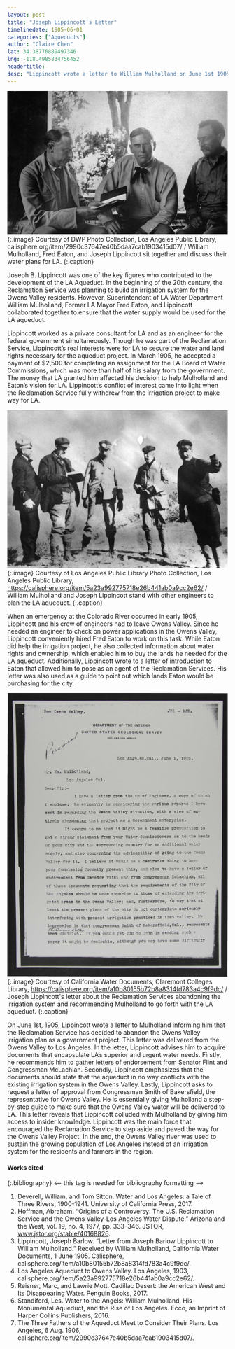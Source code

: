 ```yaml
---
layout: post
title: "Joseph Lippincott's Letter"
timelinedate: 1905-06-01
categories: ["Aqueducts"]
author: "Claire Chen" 
lat: 34.38776889497346
lng: -118.4985834756452
headertitle: 
desc: "Lippincott wrote a letter to William Mulholland on June 1st 1905."
---
```


![The Three Fathers of the Aqueduct Meet to Consider Their Plans](images/The_three_fathers_of_the_aqueduct_meet_to_consider_their_plans.jpg)
   {:.image} 
Courtesy of DWP Photo Collection, Los Angeles Public Library, calisphere.org/item/2990c37647e40b5daa7cab1903415d07/ / William Mulholland, Fred Eaton, and Joseph Lippincott sit together and discuss their water plans for LA. 
   {:.caption} 

Joseph B. Lippincott was one of the key figures who contributed to the development of the LA Aqueduct. In the beginning of the 20th century, the Reclamation Service was planning to build an irrigation system for the Owens Valley residents. However, Superintendent of LA Water Department William Mulholland, Former LA Mayor Fred Eaton, and Lippincott collaborated together to ensure that the water supply would be used for the LA aqueduct.

Lippincott worked as a private consultant for LA and as an engineer for the federal government simultaneously. Though he was part of the Reclamation Service, Lippincott’s real interests were for LA to secure the water and land rights necessary for the aqueduct project. In March 1905, he accepted a payment of $2,500 for completing an assignment for the LA Board of Water Commissions, which was more than half of his salary from the government. The money that LA granted him affected his decision to help Mulholland and Eaton’s vision for LA. Lippincott’s conflict of interest came into light when the Reclamation Service fully withdrew from the irrigation project to make way for LA.

![Los Angeles Aqueduct to Owens Valley](images/Los_Angeles_Aqueduct_to_Owens_Valley.jpg)
   {:.image} 
Courtesy of Los Angeles Public Library Photo Collection, Los Angeles Public Library, https://calisphere.org/item/5a23a992775718e26b441ab0a9cc2e62/ / William Mulholland and Joseph Lippincott stand with other engineers to plan the LA aqueduct.
   {:.caption} 

When an emergency at the Colorado River occurred in early 1905, Lippincott and his crew of engineers had to leave Owens Valley. Since he needed an engineer to check on power applications in the Owens Valley, Lippincott conveniently hired Fred Eaton to work on this task. While Eaton did help the irrigation project, he also collected information about water rights and ownership, which enabled him to buy the lands he needed for the LA aqueduct. Additionally, Lippincott wrote to a letter of introduction to Eaton that allowed him to pose as an agent of the Reclamation Services. His letter was also used as a guide to point out which lands Eaton would be purchasing for the city.

![Letter from Joseph Barlow Lippincott to William Mulholland](images/cwd_13530.jpg)
   {:.image} 
Courtesy of California Water Documents, Claremont Colleges Library, https://calisphere.org/item/a10b80155b72b8a8314fd783a4c9f9dc/ / Joseph Lippincott's letter about the Reclamation Services abandoning the irrigation system and recommending Mulholland to go forth with the LA aqueduct. 
   {:.caption} 

On June 1st, 1905, Lippincott wrote a letter to Mulholland informing him that the Reclamation Service has decided to abandon the Owens Valley irrigation plan as a government project. This letter was delivered from the Owens Valley to Los Angeles. In the letter, Lippincott advises him to acquire documents that encapsulate LA’s superior and urgent water needs. Firstly, he recommends him to gather letters of endorsement from Senator Flint and Congressman McLachlan. Secondly, Lippincott emphasizes that the documents should state that the aqueduct in no way conflicts with the existing irrigation system in the Owens Valley. Lastly, Lippincott asks to request a letter of approval from Congressman Smith of Bakersfield, the representative for Owens Valley. He is essentially giving Mulholland a step-by-step guide to make sure that the Owens Valley water will be delivered to LA. 
This letter reveals that Lippincott colluded with Mulholland by giving him access to insider knowledge. Lippincott was the main force that encouraged the Reclamation Service to step aside and paved the way for the Owens Valley Project. In the end, the Owens Valley river was used to sustain the growing population of Los Angeles instead of an irrigation system for the residents and farmers in the region.


#### Works cited

{:.bibliography} <-- this tag is needed for bibliography formatting -->
1. Deverell, William, and Tom Sitton. Water and Los Angeles: a Tale of Three Rivers, 1900-1941. University of California Press, 2017.
2. Hoffman, Abraham. “Origins of a Controversy: The U.S. Reclamation Service and the Owens Valley-Los Angeles Water Dispute.” Arizona and the West, vol. 19, no. 4, 1977, pp. 333–346. JSTOR, www.jstor.org/stable/40168826.
3. Lippincott, Joseph Barlow. “Letter from Joseph Barlow Lippincott to William Mulholland.” Received by William Mulholland, California Water Documents, 1 June 1905. Calisphere, calisphere.org/item/a10b80155b72b8a8314fd783a4c9f9dc/. 
4. Los Angeles Aqueduct to Owens Valley. Los Angeles, 1903, calisphere.org/item/5a23a992775718e26b441ab0a9cc2e62/. 
5. Reisner, Marc, and Lawrie Mott. Cadillac Desert: the American West and Its Disappearing Water. Penguin Books, 2017. 
6. Standiford, Les. Water to the Angels: William Mulholland, His Monumental Aqueduct, and the Rise of Los Angeles. Ecco, an Imprint of Harper Collins Publishers, 2016. 
7. The Three Fathers of the Aqueduct Meet to Consider Their Plans. Los Angeles, 6 Aug. 1906, calisphere.org/item/2990c37647e40b5daa7cab1903415d07/. 

